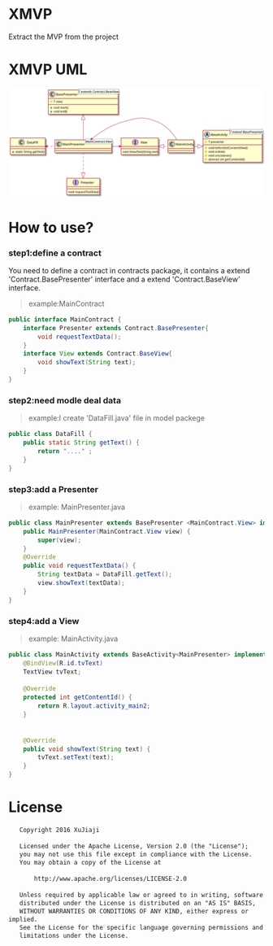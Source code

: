 # XMVP
Extract the MVP from the project

# XMVP UML
![XMPV_UML](mvp.svg)

# How to use?
### step1:define a contract
You need to define a contract in contracts package, it contains a extend 'Contract.BasePresenter' interface and a extend 'Contract.BaseView' interface.
> example:MainContract

``` java
public interface MainContract {
    interface Presenter extends Contract.BasePresenter{
        void requestTextData();
    }
    interface View extends Contract.BaseView{
        void showText(String text);
    }
}
```

### step2:need modle deal data
> example:I create 'DataFill.java' file in model packege

``` java
public class DataFill {
    public static String getText() {
        return "...." ;
    }
}
```

### step3:add a Presenter
> example: MainPresenter.java

``` java
public class MainPresenter extends BasePresenter <MainContract.View> implements MainContract.Presenter {
    public MainPresenter(MainContract.View view) {
        super(view);
    }
    @Override
    public void requestTextData() {
        String textData = DataFill.getText();
        view.showText(textData);
    }
}
```

### step4:add a View
> example: MainActivity.java

``` java
public class MainActivity extends BaseActivity<MainPresenter> implements MainContract.View {
    @BindView(R.id.tvText)
    TextView tvText;

    @Override
    protected int getContentId() {
        return R.layout.activity_main2;
    }


    @Override
    public void showText(String text) {
        tvText.setText(text);
    }
}
```


# License
```
   Copyright 2016 XuJiaji

   Licensed under the Apache License, Version 2.0 (the "License");
   you may not use this file except in compliance with the License.
   You may obtain a copy of the License at

       http://www.apache.org/licenses/LICENSE-2.0

   Unless required by applicable law or agreed to in writing, software
   distributed under the License is distributed on an "AS IS" BASIS,
   WITHOUT WARRANTIES OR CONDITIONS OF ANY KIND, either express or implied.
   See the License for the specific language governing permissions and
   limitations under the License.
```
